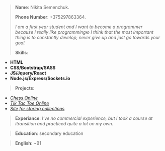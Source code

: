 > **Name**: Nikita Semenchuk.
> 
> **Phone Number**: +375297863364.
> 
> _I am a first year student and I want to become a programmer because I really like programmingю I think that the most important thing is to constantly develop, never give up and just go towards your goal._
> 
> **Skills**: 
* **HTML**
* **CSS/Bootstrap/SASS**
* **JS/Jquery/React**
* **Node.js/Express/Sockets.io**

> **Projects**: 
* [_Chess Online_](https://chessnode.herokuapp.com/)
* [_Tik Tac Toe Online_](https://itransit-5.herokuapp.com/)
* [_Site for storing collections_](https://itransitkurs.herokuapp.com/)

> **Experiance**:
  _I've no commercial experience, but I took a course at itransition and practiced quite a lot on my own._
  
> **Education**: secondary education

> **English**: ~B1
